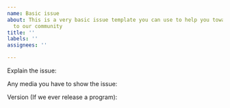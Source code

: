 ```yaml
---
name: Basic issue
about: This is a very basic issue template you can use to help you towards your contribution
  to our community
title: ''
labels: ''
assignees: ''

---
```


Explain the issue:

Any media you have to show the issue:

Version (If we ever release a program):
